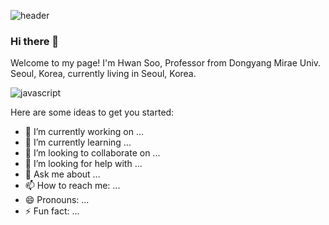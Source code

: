 ![header](https://capsule-render.vercel.app/api?type=waving&color=timeAuto&fontAlign=50&fontAlignY=30&text=rohyeongeon&desc=developer&descAlign=70&descAlignY=55&height=200&fontSize=60&fontColor=ffffff)
### Hi there 👋

Welcome to my page!
I'm Hwan Soo, Professor from Dongyang Mirae Univ.  Seoul, Korea, currently living in  Seoul, Korea.

![javascript](https://img.shields.io/badge/JAVASCRIPT-F7D1E?style=flat-square&logo=JavaScript&logoColor=white)

Here are some ideas to get you started:

- 🔭 I’m currently working on ...
- 🌱 I’m currently learning ...
- 👯 I’m looking to collaborate on ...
- 🤔 I’m looking for help with ...
- 💬 Ask me about ...
- 📫 How to reach me: ...
- 😄 Pronouns: ...
- ⚡ Fun fact: ...




<!---
rohyeongeon/rohyeongeon is a ✨ special ✨ repository because its `README.md` (this file) appears on your GitHub profile.
You can click the Preview link to take a look at your changes.
--->
